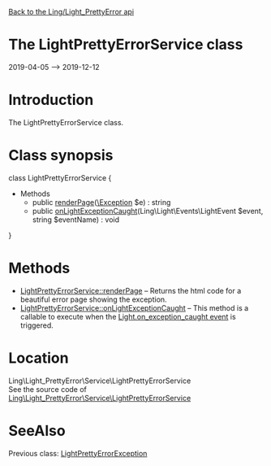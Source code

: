 [Back to the Ling/Light_PrettyError api](https://github.com/lingtalfi/Light_PrettyError/blob/master/doc/api/Ling/Light_PrettyError.md)



The LightPrettyErrorService class
================
2019-04-05 --> 2019-12-12






Introduction
============

The LightPrettyErrorService class.



Class synopsis
==============


class <span class="pl-k">LightPrettyErrorService</span>  {

- Methods
    - public [renderPage](https://github.com/lingtalfi/Light_PrettyError/blob/master/doc/api/Ling/Light_PrettyError/Service/LightPrettyErrorService/renderPage.md)([\Exception](http://php.net/manual/en/class.exception.php) $e) : string
    - public [onLightExceptionCaught](https://github.com/lingtalfi/Light_PrettyError/blob/master/doc/api/Ling/Light_PrettyError/Service/LightPrettyErrorService/onLightExceptionCaught.md)(Ling\Light\Events\LightEvent $event, string $eventName) : void

}






Methods
==============

- [LightPrettyErrorService::renderPage](https://github.com/lingtalfi/Light_PrettyError/blob/master/doc/api/Ling/Light_PrettyError/Service/LightPrettyErrorService/renderPage.md) &ndash; Returns the html code for a beautiful error page showing the exception.
- [LightPrettyErrorService::onLightExceptionCaught](https://github.com/lingtalfi/Light_PrettyError/blob/master/doc/api/Ling/Light_PrettyError/Service/LightPrettyErrorService/onLightExceptionCaught.md) &ndash; This method is a callable to execute when the [Light.on_exception_caught event](https://github.com/lingtalfi/Light/blob/master/personal/mydoc/pages/events.md) is triggered.





Location
=============
Ling\Light_PrettyError\Service\LightPrettyErrorService<br>
See the source code of [Ling\Light_PrettyError\Service\LightPrettyErrorService](https://github.com/lingtalfi/Light_PrettyError/blob/master/Service/LightPrettyErrorService.php)



SeeAlso
==============
Previous class: [LightPrettyErrorException](https://github.com/lingtalfi/Light_PrettyError/blob/master/doc/api/Ling/Light_PrettyError/Exception/LightPrettyErrorException.md)<br>

